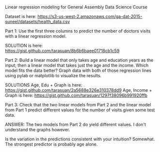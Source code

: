 Linear regression modeling for General Assembly Data Science Course

Dataset is here: https://s3-us-west-2.amazonaws.com/ga-dat-2015-suneel/datasets/health_data.csv

Part 1: Use the first three columns to predict the number of doctors visits with a linear regression model. 

SOLUTION is here: https://gist.github.com/tarasuan/8b6b6baee01718cb1c59


Part 2: Build a linear model that only takes age and education years as the input; then a linear model that takes just the age and the income. Which model fits the data better? Graph data with both of those regression lines using pylab or matplotlib to visualize the results.

SOLUTIONS
Age, Edu + Graph is here: https://gist.github.com/tarasuan/2a5688e326e310378dd9
Age, Income + Graph is here: https://gist.github.com/tarasuan/1297f38096b991920ffb


Part 3: Check that the two linear models from Part 2 and the linear model from Part 1 predict different values for the number of visits given some test data. 

ANSWER: The two models from Part 2 do yield different values. I don't understand the graphs however. 

Is the variation in the predictions consistent with your intuition?
Somewhat. The strongest predictor is probably age alone. 
